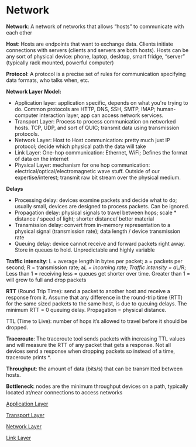 # Network

**Network**: A network of networks that allows “hosts” to communicate with each other

**Host**: Hosts are endpoints that want to exchange data. Clients initiate connections with servers (clients and servers are both hosts). Hosts can be any sort of physical device: phone, laptop, desktop, smart fridge, “server” (typically rack mounted, powerful computer)

**Protocol**: A protocol is a precise set of rules for communication specifying data formats, who talks when, etc.

**Network Layer Model:**

- Application layer: application specific, depends on what you're trying to do. Common protocols are HTTP, DNS, SSH, SMTP, IMAP; human-computer interaction layer, app can access network services.
- Transport Layer: Process to process communication on networked hosts. TCP, UDP, and sort of QUIC; transmit data using transmission protocols.
- Network Layer: Host to Host communication: pretty much just IP protocol; decide which physical path the data will take
- Link Layer: One-hop communication: Ethernet, WiFi; Defines the format of data on the internet
- Physical Layer: mechanism for one hop communication: electrical/optical/electromagnetic wave stuff. Outside of our expertise/interest; transmit raw bit stream over the physical medium.

**Delays**

- Processing delay: devices examine packets and decide what to do; usually small, devices are designed to process packets. Can be ignored.
- Propagation delay: physical signals to travel between hops; scale * distance / speed of light; shorter distance/ better material
- Transmission delay: convert from in-memory representation to a physical signal (transmission rate); data length / device transmission rate
- Queuing delay: device cannot receive and forward packets right away. Store in queues to hold. Unpredictable and highly variable

**Traffic** **intensity**: L = average length in bytes per packet; a = packets per second; R = transmission rate; a*L = incoming rate; Traffic intensity = a*L/R; Less than 1 = receiving less = queues get shorter over time. Greater than 1 = will grow to full and drop packets

**RTT** (Round Trip Time): send a packet to another host and receive a response from it. Assume that any difference in the round-trip time (RTT) for the same sized packets to the same host, is due to queuing delays. The minimum RTT = 0 queuing delay. Propagation = physical distance.

TTL (Time to Live): number of hops it’s allowed to travel before it should be dropped.

**Traceroute**: The traceroute tool sends packets with increasing TTL values and will measure the RTT of any packet that gets a response. Not all devices send a response when dropping packets so instead of a time, traceroute prints *.

**Throughput**: the amount of data (bits/s) that can be transmitted between hosts.

**Bottleneck**: nodes are the minimum throughput devices on a path, typically located at/near connections to access networks

[Application Layer](https://github.com/songjiuc/NetworkAndSecurity/blob/main/Network/Application%20Layer.md)

[Transport Layer](https://github.com/songjiuc/NetworkAndSecurity/tree/main/Network/Transport%20Layer)

[Network Layer](https://github.com/songjiuc/NetworkAndSecurity/blob/main/Network/Network%20Layer.md)

[Link Layer](https://github.com/songjiuc/NetworkAndSecurity/blob/main/Network/Link%20Layer.md)
